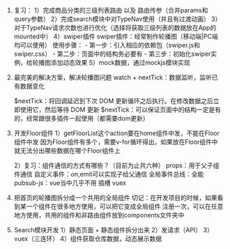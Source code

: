 1. 复习：
    1）完成商品分类的三级列表路由 以及 路由传参（合并params和query参数）
    2）完成search模块中对TypeNav使用（并且有过渡动画）
    3）对于TypeNav请求次数也进行优化（选择将获取三级列表的数据放在App的mounted中）
    4）swiper插件
        swiper插件：经常制作轮播图（移动端|PC端均可以使用）
        使用步骤：
        - 第一步：引入相应的依赖包（swiper.js和swiper.css）
        - 第二步：页面中的结构务必要有
        - 第三步：初始化swiper实例，给轮播图添加动态效果
    5）mock数据，通过mockjs模块实现

2. 最完美的解决方案，解决轮播图问题
    watch + nextTick：数据监听，监听已有数据变化

    $nextTick：将回调延迟到下次 DOM 更新循环之后执行。在修改数据之后立即使用它，然后等待 DOM 更新
    $nextTick：可以保证页面中的结构一定是有的，经常跟很多插件一起使用（都需要dom更新）

3. 开发Floor组件
    1）getFloorList这个action要在home组件中发，不能在Floor组件中发
        因为Floor组件有多个，需要v-for循环得出，如果放在Floor组件中就无法分出哪些数据在哪个Floor组件上

    2）复习：组件通信的方式有哪些？（目前为止共六种）
        props：用于父子组件通信
        自定义事件：$on,$emit可以实现子给父通信
        全局事件总线：全能
        pubsub-js：vue当中几乎不用
        插槽
        vuex

4. 把首页的轮播图拆分成一个共用的全局组件
    切记：在开发项目的时候，如果看到某一个组件在很多地方使用，可以把它变成全局组件
        注册一次，可以在任意地方使用，共用的组件和非路由组件放到components文件夹中

5. Search模块开发
    1）静态页面 + 静态组件拆分出来
    2）发请求（API）
    3）vuex（三连环）
    4）组件获取仓库数据，动态展示数据



